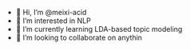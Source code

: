 - 👋 Hi, I’m @meixi-acid
- 👀 I’m interested in NLP
- 🌱 I’m currently learning LDA-based topic modeling 
- 💞️ I’m looking to collaborate on anythin 

<!---
meixi-acid/meixi-acid is a ✨ special ✨ repository because its `README.md` (this file) appears on your GitHub profile.
You can click the Preview link to take a look at your changes.
--->
